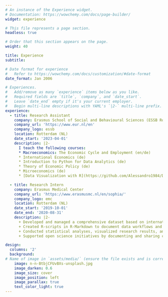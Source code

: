 ```yaml
---
# An instance of the Experience widget.
# Documentation: https://wowchemy.com/docs/page-builder/
widget: experience

# This file represents a page section.
headless: true

# Order that this section appears on the page.
weight: 40

title: Experience
subtitle:

# Date format for experience
#   Refer to https://wowchemy.com/docs/customization/#date-format
date_format: Jan 2006

# Experiences.
#   Add/remove as many `experience` items below as you like.
#   Required fields are `title`, `company`, and `date_start`.
#   Leave `date_end` empty if it's your current employer.
#   Begin multi-line descriptions with YAML's `|2-` multi-line prefix.
experience:
  - title: Research Assistant
    company: Erasmus School of Social and Behavioural Sciences (ESSB Rotterdam)
    company_url: 'https://www.eur.nl/en'
    company_logo: essb
    location: Rotterdam (NL)
    date_start: '2023-04-01'
    description: |2-
      I teach the following courses:
      * Macroeconomics: The Economic Cycle and Employment (en/de)
      * International Economics (de)
      * Introduction to Python for Data Analytics (de)
      * Theory of Economic Policy (de)
      * Microeconomics (de)
      * [Data Visualization with R](https://github.com/Alessandro1984/Data-visualisation-with-R) (en)

  - title: Research Intern
    company: Erasmus Medical Center
    company_url: 'https://www.erasmusmc.nl/en/sophia/'
    company_logo: emc
    location: Rotterdam (NL)
    date_start: '2019-10-01'
    date_end: '2020-08-31' 
    description: |2-
      + Developed and managed a comprehensive dataset based on international surveys for an Erasmus+ funded project.
      + Created R-scripts in R-Markdown to document data workflows and present findings.
      + Conducted statistical analyses, visualized research results, and contributed to international conferences and scientific journals.
      + Supported open science initiatives by documenting and sharing code on platforms like the Open Science Framework (OSF).

design:
  columns: '2'
  background:
# Name of image in `assets/media/` (ensure the file exists and is correctly referenced)
    image: n-n-BtbjCFUvBXs-unsplash.jpg
    image_darken: 0.6
    image_size: cover
    image_position: left
    image_parallax: true
    text_color_light: true
---
```

